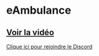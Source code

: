 # eAmbulance

[Voir la vidéo](https://www.youtube.com/watch?v=RG9Fe9w9PcQ&t=1s)
-
[Clique ici pour rejoindre le Discord](https://discord.gg/fivemfrance)

